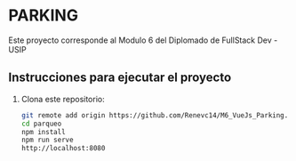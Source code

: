 # PARKING

Este proyecto corresponde al Modulo 6 del Diplomado de FullStack Dev - USIP
## Instrucciones para ejecutar el proyecto

1. Clona este repositorio:
   ```bash
   git remote add origin https://github.com/Renevc14/M6_VueJs_Parking.git
   cd parqueo
   npm install
   npm run serve
   http://localhost:8080
   
